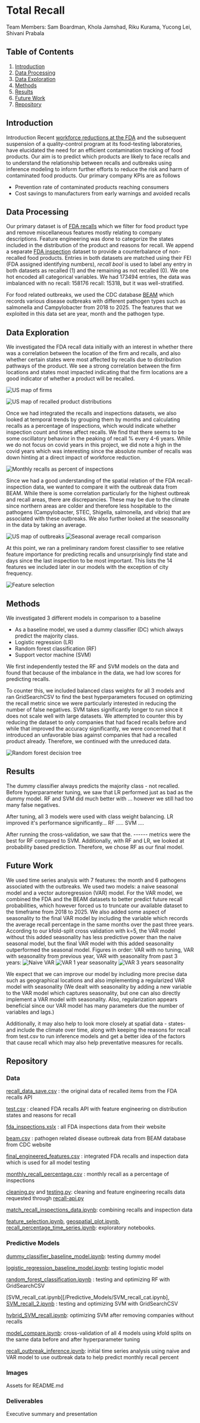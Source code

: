 # Total Recall
Team Members: Sam Boardman, Khola Jamshad, Riku Kurama, Yucong Lei, Shivani Prabala


## Table of Contents
1. [Introduction](#introduction)
2. [Data Processing](#data-processing)
3. [Data Exploration](#data-exploration)
4. [Methods](#methods)
5. [Results](#results)
6. [Future Work](#future-work)
7. [Repository](#repository)


## Introduction
Introduction
Recent [workforce reductions at the FDA](https://www.theguardian.com/us-news/2025/apr/17/fda-suspends-quality-control-food-testing-staff-cuts) and the subsequent suspension of a quality-control program at its food-testing laboratories, have elucidated the need for an efficient contamination tracking of food products. Our aim is to predict which products are likely to face recalls and to understand the relationship between recalls and outbreaks using inference modeling to inform further efforts to reduce the risk and harm of contaminated food products.
Our primary company KPIs are as follows
- Prevention rate of contaminated products reaching consumers
- Cost savings to manufacturers from early warnings and avoided recalls


## Data Processing
Our primary dataset is of [FDA recalls](https://datadashboard.fda.gov/oii/cd/recalls.htm) which we filter for food product type and remove miscellaneous features mostly relating to company descriptions. Feature engineering was done to categorize the states included in the distribution of the product and reasons for recall. We append a separate [FDA inspection](https://datadashboard.fda.gov/oii/cd/inspections.htm) dataset to provide a counterbalance of non-recalled food products. Entries in both datasets are matched using their FEI (FDA assigned identifying numbers), _recall bool_ is used to label any entry in both datasets as recalled (1) and the remaining as not recalled (0). We one hot encoded all categorical variables. We had 173494 entries, the data was imbalanced with no recall: 158176 recall: 15318, but it was well-stratified.

For food related outbreaks, we used the CDC database [BEAM](https://data.cdc.gov/Foodborne-Waterborne-and-Related-Diseases/BEAM-Dashboard-Report-Data/jbhn-e8xn/data_preview) which records various disease outbreaks with different pathogen types such as salmonella and Campylobacter from 2018 to 2025. The features that we exploited in this data set are year, month and the pathogen type.

## Data Exploration
We investigated the FDA recall data initially with an interest in whether there was a correlation between the location of the firm and recalls, and also whether certain states were most affected by recalls due to distribution pathways of the product. We see a strong correlation between the firm locations and states most impacted indicating that the firm locations are a good indicator of whether a product will be recalled.

![US map of firms](/Images/geofirm.png)

![US map of recalled product distributions](/Images/geodist.png)

Once we had integrated the recalls and inspections datasets, we also looked at temporal trends by grouping them by months and calculating recalls as a percentage of inspections, which would indicate whether inspection count and times affect recalls. We find that there seems to be some oscillatory behavior in the peaking of recall \% every 4-6 years. While we do not focus on covid years in this project, we did note a high in the covid years which was interesting since the absolute number of recalls was down hinting at a direct impact of workforce reduction. 

![Monthly recalls as percent of inspections](/Images/monthlypercent.png)

Since we had a good understanding of the spatial relation of the FDA recall-inspection data, we wanted to compare it with the outbreak data from BEAM. While there is some correlation particularly for the highest outbreak and recall areas, there are discrepancies. These may be due to the climate since northern areas are colder and therefore less hospitable to the pathogens (Campylobacter, STEC, Shigella, salmonella, and vibrio) that are associated with these outbreaks. We also further looked at the seasonality in the data by taking an average.

![US map of outbreaks](/Images/geooutbreaks.png)
![Seasonal average recall comparison](/Images/var4.png)

At this point, we ran a preliminary random forest classifier to see relative feature importance for predicting recalls and unsurprisingly find state and days since the last inspection to be most important. This lists the 14 features we included later in our models with the exception of city frequency.

![Feature selection](/Images/feature-selection.png)



## Methods
We investigated 3 different models in comparison to a baseline
- As a baseline model, we used a dummy classifier (DC) which always predict the majority class.
- Logistic regression (LR)
- Random forest classification (RF)
- Support vector machine (SVM)

We first independently tested the RF and SVM models on the data and found that because of the imbalance in the data, we had low scores for predicting recalls. 

To counter this, we included balanced class weights for all 3 models and ran GridSearchCSV to find the best hyperparameters focused on optimizing the recall metric since we were particularly interested in reducing the number of false negatives. SVM takes significantly longer to run since it does not scale well with large datasets. We attempted to counter this by reducing the dataset to only companies that had faced recalls before and while that improved the accuracy significantly, we were concerned that it introduced an unfavorable bias against companies that had a recalled product already. Therefore, we continued with the unreduced data.

![Random forest decision tree](/Images/rftree.png)

## Results
The dummy classifier always predicts the majority class - not recalled. Before hyperparameter tuning, we saw that LR performed just as bad as the dummy model. RF and SVM did much better with ... 
however we still had too many false negatives.

After tuning, all 3 models were used with class weight balancing. LR improved it's performance significantly... RF ..... SVM ....

After running the cross-validation, we saw that the. ------ metrics were the best for RF compared to SVM. Additionally, with RF and LR, we looked at probability based prediction. Therefore, we chose RF as our final model.


## Future Work

We used time series analysis with 7 features: the month and 6 pathogens associated with the outbreaks. 
We used two models: a naive seasonal model and a vector autoregression (VAR) model. For the VAR model, we combined the FDA and the BEAM datasets to better predict future recall probabilities, which however forced us to truncate our available dataset to the timeframe from 2018 to 2025. We also added some aspect of seasonality to the final VAR model by including the variable which records the average recall percentage in the same months over the past three years. 
According to our kfold-split cross validation with k=5, the VAR model without this added seasonality has less predictive power than the naive seasonal model, but the final VAR model with this added seasonality outperformed the seasonal model. 
Figures in order: VAR with no tuning, VAR with seasonality from previous year, VAR with seasonality from past 3 years:
![Naive VAR](/Images/var1.png)
![VAR 1 year seasonality](/Images/var2.png)
![VAR 3 years seasonality](/Images/var3.png)

We expect that we can improve our model by including more precise data such as geographical locations and also implementing a regularized VAR model with seasonality (We dealt with seasonality by adding a new variable to the VAR model which captures seasonality, but one can also directly implement a VAR model with seasonality. Also, regularization appears beneficial since our VAR model has many parameters due the number of variables and lags.)  

Additionally, it may also help to look more closely at spatial data - states- and include the climate over time, along with keeping the reasons for recall from test.csv to run inference models and get a better idea of the factors that cause recall which may also help preventative measures for recalls.

## Repository

### Data
[recall_data_save.csv](/Data/recall_data_save.csv) : the original data of recalled items from the FDA recalls API

[test.csv](/Data/test.csv) : cleaned FDA recalls API with feature engineering on distribution states and reasons for recall

[fda_inspections.xslx](/Data/fda_inspections.xslx) : all FDA inspections data from their website

[beam.csv](/Data/beam.csv) : pathogen related disease outbreak data from BEAM database from CDC website

[final_engineered_features.csv](/Data/final_engineered_features.csv) : integrated FDA recalls and inspection data which is used for all model testing

[monthly_recall_percentage.csv](/Data/monthly_recall_percentage.csv) : monthly recall as a percentage of inspections

[cleaning.py](/Data/cleaning.py) and [testing.py](/Data/testing.py): cleaning and feature engineering recalls data requested through [recall-api.py](/Data/recall-api.py)

[match_recall_inspections_data.ipynb](/Data/match_recall_inspections_data.ipynb): combining recalls and inspection data

[feature_selection.ipynb](/Data/feature_selection.ipynb), [geospatial_plot.ipynb](/Data/geospatial_plot.ipynb), [recall_percentage_time_series.ipynb](/Data/recall_percentage_time_series.ipynb): exploratory notebooks. 


### Predictive Models
[dummy_classifier_baseline_model.ipynb](/Predictive_Models/dummy_classifier_baseline_model.ipynb): testing dummy model

[logistic_regression_baseline_model.ipynb](/Predictive_Models/logistic_regression_baseline_model.ipynb): testing logistic model

[random_forest_classification.ipynb](/Predictive_Models/random_forest_classification.ipynb) : testing and optimizing RF with GridSearchCSV

[SVM_recall_cat.ipynb][/Predictive_Models/SVM_recall_cat.ipynb], [SVM_recall_2.ipynb](/Predictive_Models/SVM_recall_2.ipynb) : testing and optimizing SVM with GridSearchCSV

[hybrid_SVM_recall.ipynb](/Predictive_Models/hybrid_SVM_recall.ipynb): optimizing SVM after removing companies without recalls

[model_compare.ipynb](/Predictive_Models/model_compare.ipynb): cross-validation of all 4 models using kfold splits on the same data before and after hyperparameter tuning

[recall_outbreak_inference.ipynb](/Predictive_Models/recall_outbreak_inference.ipynb): initial time series analysis using naive and VAR model to use outbreak data to help predict monthly recall percent

### Images
Assets for README.md

### Deliverables
Executive summary and presentation











